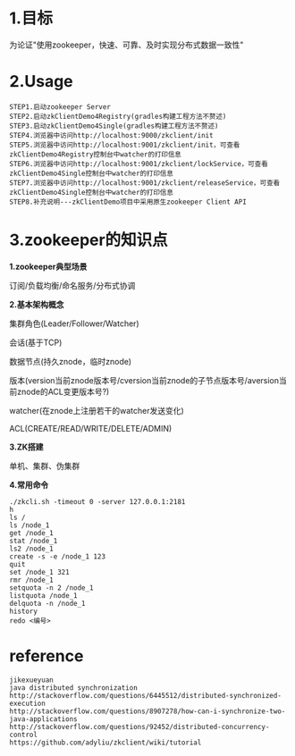 1.目标
=========================
为论证"使用zookeeper，快速、可靠、及时实现分布式数据一致性"

2.Usage
=========================
	
	STEP1.启动zookeeper Server
	STEP2.启动zkClientDemo4Registry(gradles构建工程方法不赘述)
	STEP3.启动zkClientDemo4Single(gradles构建工程方法不赘述)
	STEP4.浏览器中访问http://localhost:9000/zkclient/init
	STEP5.浏览器中访问http://localhost:9001/zkclient/init，可查看zkClientDemo4Registry控制台中watcher的打印信息
	STEP6.浏览器中访问http://localhost:9001/zkclient/lockService，可查看zkClientDemo4Single控制台中watcher的打印信息
	STEP7.浏览器中访问http://localhost:9001/zkclient/releaseService，可查看zkClientDemo4Single控制台中watcher的打印信息
	STEP8.补充说明---zkClientDemo项目中采用原生zookeeper Client API
	
3.zookeeper的知识点
================
**1.zookeeper典型场景**

订阅/负载均衡/命名服务/分布式协调

**2.基本架构概念**

集群角色(Leader/Follower/Watcher)

会话(基于TCP)

数据节点(持久znode，临时znode)

版本(version当前znode版本号/cversion当前znode的子节点版本号/aversion当前znode的ACL变更版本号?)

watcher(在znode上注册若干的watcher发送变化)

ACL(CREATE/READ/WRITE/DELETE/ADMIN)

**3.ZK搭建**

单机、集群、伪集群

**4.常用命令**
	
	./zkcli.sh -timeout 0 -server 127.0.0.1:2181
	h
	ls /
	ls /node_1
	get /node_1
	stat /node_1
	ls2 /node_1
	create -s -e /node_1 123
	quit
	set /node_1 321
	rmr /node_1
	setquota -n 2 /node_1
	listquota /node_1
	delquota -n /node_1
	history
	redo <编号>
	
reference
============================================
	
	jikexueyuan
	java distributed synchronization
	http://stackoverflow.com/questions/6445512/distributed-synchronized-execution
	http://stackoverflow.com/questions/8907278/how-can-i-synchronize-two-java-applications
	http://stackoverflow.com/questions/92452/distributed-concurrency-control
	https://github.com/adyliu/zkclient/wiki/tutorial
	

